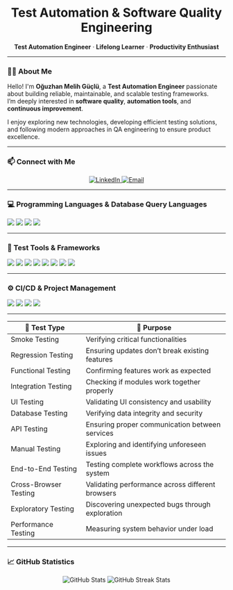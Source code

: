 <h1 align="center">Test Automation & Software Quality Engineering</h1>

<p align="center">
  <strong>Test Automation Engineer</strong> · <strong>Lifelong Learner</strong> · <strong>Productivity Enthusiast</strong>
</p>

---

### 👨‍💻 About Me

Hello! I'm **Oğuzhan Melih Güçlü**, a **Test Automation Engineer** passionate about building reliable, maintainable, and scalable testing frameworks.  
I’m deeply interested in **software quality**, **automation tools**, and **continuous improvement**.  

I enjoy exploring new technologies, developing efficient testing solutions, and following modern approaches in QA engineering to ensure product excellence.

---

### 📫 Connect with Me

<p align="center">
  <a href="https://www.linkedin.com/in/oguzhanmelihguclu" target="_blank">
    <img src="https://img.shields.io/badge/LinkedIn-0077B5?style=for-the-badge&logo=linkedin&logoColor=white" alt="LinkedIn">
  </a>
  <a href="mailto:oguzhanmguclu@gmail.com" target="_blank">
    <img src="https://img.shields.io/badge/Email-D14836?style=for-the-badge&logo=gmail&logoColor=white" alt="Email">
  </a>
</p>

---

<h3>💻 Programming Languages & Database Query Languages</h3>
<p>
  <img src="https://img.shields.io/badge/Java-007396?style=for-the-badge&logo=java&logoColor=white" />
  <img src="https://img.shields.io/badge/Python-3776AB?style=for-the-badge&logo=python&logoColor=white" />
  <img src="https://img.shields.io/badge/HTML-E34F26?style=for-the-badge&logo=html5&logoColor=white" />
  <img src="https://img.shields.io/badge/SQL-4479A1?style=for-the-badge&logo=mysql&logoColor=white" />
</p>

---

<h3>🧪 Test Tools & Frameworks</h3>
<p>
  <img src="https://img.shields.io/badge/Selenium-43B02A?style=for-the-badge&logo=selenium&logoColor=white" />
  <img src="https://img.shields.io/badge/Postman-FF6C37?style=for-the-badge&logo=postman&logoColor=white" />
  <img src="https://img.shields.io/badge/Playwright-45BA63?style=for-the-badge&logo=playwright&logoColor=white" />
  <img src="https://img.shields.io/badge/Appium-00A4EF?style=for-the-badge&logo=appium&logoColor=white" />
  <img src="https://img.shields.io/badge/Karate-4B4B4B?style=for-the-badge&logo=karate&logoColor=white" />
  <img src="https://img.shields.io/badge/Cucumber-23D96C?style=for-the-badge&logo=cucumber&logoColor=white" />
  <img src="https://img.shields.io/badge/JUnit-25A162?style=for-the-badge&logo=junit5&logoColor=white" />
  <img src="https://img.shields.io/badge/TestNG-F36336?style=for-the-badge&logo=testng&logoColor=white" />
</p>

---

<h3>⚙️ CI/CD & Project Management</h3>
<p>
  <img src="https://img.shields.io/badge/Maven-C71A36?style=for-the-badge&logo=apachemaven&logoColor=white" />
  <img src="https://img.shields.io/badge/Jenkins-D24939?style=for-the-badge&logo=jenkins&logoColor=white" />
  <img src="https://img.shields.io/badge/GitHub-181717?style=for-the-badge&logo=github&logoColor=white" />
  <img src="https://img.shields.io/badge/Jira-0052CC?style=for-the-badge&logo=jira&logoColor=white" />
</p>

---

| 🚀 Test Type | 🎯 Purpose |  
|--------------|------------|  
| Smoke Testing | Verifying critical functionalities |  
| Regression Testing | Ensuring updates don’t break existing features |  
| Functional Testing | Confirming features work as expected |  
| Integration Testing | Checking if modules work together properly |  
| UI Testing | Validating UI consistency and usability |  
| Database Testing | Verifying data integrity and security |  
| API Testing | Ensuring proper communication between services |  
| Manual Testing | Exploring and identifying unforeseen issues |  
| End-to-End Testing | Testing complete workflows across the system |  
| Cross-Browser Testing | Validating performance across different browsers |  
| Exploratory Testing | Discovering unexpected bugs through exploration |  
| Performance Testing | Measuring system behavior under load |

---

### 📈 GitHub Statistics
<p align="center">
  <img src="https://github-readme-stats.vercel.app/api?username=oguzhanmelihguclu&show_icons=true&theme=radical" alt="GitHub Stats" />
  <img src="https://github-readme-streak-stats.herokuapp.com/?user=oguzhanmelihguclu&theme=radical" alt="GitHub Streak Stats" />
</p>
